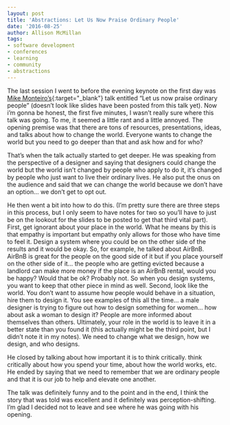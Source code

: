 ```yaml
---
layout: post
title: 'Abstractions: Let Us Now Praise Ordinary People'
date: '2016-08-25'
author: Allison McMillan
tags:
- software development
- conferences
- learning
- community
- abstractions
---
```


The last session I went to before the evening keynote on the first day was [Mike Monteiro’s](https://twitter.com/monteiro){:target="_blank"} talk entitled “Let us now praise ordinary people” (doesn’t look like slides have been posted from this talk yet). Now i’m gonna be honest, the first five minutes, I wasn’t really sure where this talk was going. To me, it seemed a little rant and a  little annoyed. The opening premise was that there are tons of resources, presentations, ideas, and talks about how to change the world. Everyone wants to change the world but you need to go deeper than that and ask how and for who?

That’s when the talk actually started to get deeper. He was speaking from the perspective of a designer and saying that designers could change the world but the world isn’t changed by people who apply to do it, it’s changed by people who just want to live their ordinary lives. He also put the onus on the audience and said that we can change the world because we don’t have an option… we don’t get to opt out.

He then went a bit into how to do this. (I’m pretty sure there are three steps in this process, but I only seem to have notes for two so you’ll have to just be on the lookout for the slides to be posted to get that third vital part). First, get ignorant about your place in the world. What he means by this is that empathy is important but empathy only allows for those who have time to feel it. Design a system where you could be on the other side of the results and it would be okay. So, for example, he talked about AirBnB. AirBnB is great for the people on the good side of it but if you place yourself on the other side of it… the people who are getting evicted because a landlord can make more money if the place is an AirBnB rental, would you be happy? Would that be ok? Probably not. So when you design systems, you want to keep that other piece in mind as well. Second, look like the world. You don’t want to assume how people would behave in a situation, hire them to design it. You see examples of this all the time… a male designer is trying to figure out how to design something for women… how about ask a woman to design it? People are more informed about themselves than others. Ultimately, your role in the world is to leave it in a better state than you found it (this actually might be the third point, but I didn’t note it in my notes). We need to change what we design, how we design, and who designs.

He closed by talking about how important it is to think critically. think critically about how you spend your time, about how the world works, etc. He ended by saying that we need to remember that we are ordinary people and that it is our job to help and elevate one another.

The talk was definitely funny and to the point and in the end, I think the story that was told was excellent and it definitely was perception-shifting. I’m glad I decided not to leave and see where he was going with his opening.
